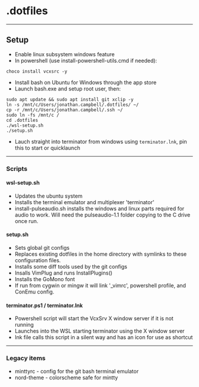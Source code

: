 # .dotfiles
___
## Setup
* Enable linux subsystem windows feature
* In powershell (use install-powershell-utils.cmd if needed):
```
choco install vcxsrc -y
```
* Install bash on Ubuntu for Windows through the app store
* Launch bash.exe and setup root user, then:
```
sudo apt update && sudo apt install git xclip -y
ln -s /mnt/c/Users/jonathan.campbell/.dotfiles/ ~/
cp -r /mnt/c/Users/jonathan.campbell/.ssh ~/
sudo ln -fs /mnt/c /
cd .dotfiles
./wsl-setup.sh
./setup.sh
```
* Lauch straight into terminator from windows using `terminator.lnk`, pin this to start or quicklaunch
---
### Scripts
#### wsl-setup.sh
* Updates the ubuntu system
* Installs the terminal emulator and multiplexer 'terminator'
* install-pulseaudio.sh installs the windows and linux parts required for audio to work. Will need the pulseaudio-1.1 folder copying to the C drive once run.

#### setup.sh
* Sets global git configs
* Replaces existing dotfiles in the home directory with symlinks to these configuration files.
* Installs some diff tools used by the git configs
* Insalls VimPlug and runs InstallPlugins()
* Installs the GoMono font
* If run from cygwin or mingw it will link '_vimrc', powershell profile, and ConEmu config.

#### terminator.ps1 / terminator.lnk
* Powershell script will start the VcxSrv X window server if it is not running
* Launches into the WSL starting terminator using the X window server
* lnk file calls this script in a silent way and has an icon for use as shortcut
---
### Legacy items
* minttyrc - config for the git bash terminal emulator
* nord-theme - colorscheme safe for mintty
